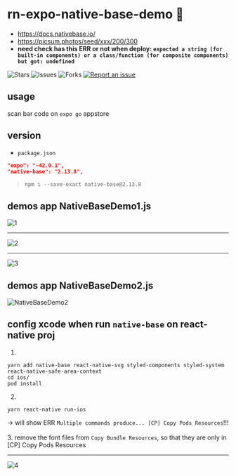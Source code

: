 # rn-expo-native-base-demo 🐳
- https://docs.nativebase.io/
- https://picsum.photos/seed/xxx/200/300
- **need check has this ERR or not when deploy: `expected a string (for built-in components) or a class/function (for composite components) but got: undefined`**

![Stars](https://img.shields.io/github/stars/tquangdo/rn-expo-native-base-demo?color=f05340)
![Issues](https://img.shields.io/github/issues/tquangdo/rn-expo-native-base-demo?color=f05340)
![Forks](https://img.shields.io/github/forks/tquangdo/rn-expo-native-base-demo?color=f05340)
[![Report an issue](https://img.shields.io/badge/Support-Issues-green)](https://github.com/tquangdo/rn-expo-native-base-demo/issues/new)

## usage
scan bar code on `expo go` appstore

## version
- `package.json`
```json
"expo": "~42.0.1",
"native-base": "2.13.8",
```
>`npm i --save-exact native-base@2.13.8`

## demos app NativeBaseDemo1.js
![1](screenshots/1.jpeg)
************************
![2](screenshots/2.jpeg)
************************
![3](screenshots/3.jpeg)

## demos app NativeBaseDemo2.js
![NativeBaseDemo2](screenshots/NativeBaseDemo2.jpeg)

## config xcode when run `native-base` on react-native proj
1.
```shell
yarn add native-base react-native-svg styled-components styled-system react-native-safe-area-context
cd ios/
pod install
```
2.
```shell
yarn react-native run-ios
```
-> will show ERR `Multiple commands produce... [CP] Copy Pods Resources`!!!\
\
 3. remove the font files from `Copy Bundle Resources`, so that they are only in [CP] Copy Pods Resources
************************
![4](screenshots/4.png)
